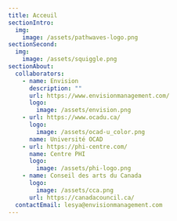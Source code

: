 ```yaml
---
title: Acceuil
sectionIntro:
  img:
    image: /assets/pathwaves-logo.png
sectionSecond:
  img:
    image: /assets/squiggle.png
sectionAbout:
  collaborators:
    - name: Envision
      description: ""
      url: https://www.envisionmanagement.com/
      logo:
        image: /assets/envision.png
    - url: https://www.ocadu.ca/
      logo:
        image: /assets/ocad-u_color.png
      name: Université OCAD
    - url: https://phi-centre.com/
      name: Centre PHI
      logo:
        image: /assets/phi-logo.png
    - name: Conseil des arts du Canada
      logo:
        image: /assets/cca.png
      url: https://canadacouncil.ca/
  contactEmail: lesya@envisionmanagement.com
---
```


